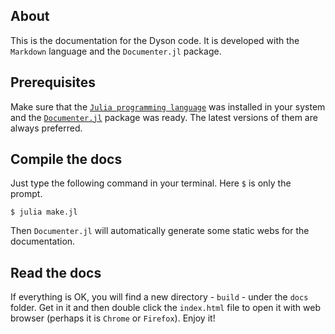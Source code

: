 ## About

This is the documentation for the Dyson code. It is developed with the `Markdown` language and the `Documenter.jl` package.

## Prerequisites

Make sure that the [`Julia programming language`](https://julialang.org/) was installed in your system and the [`Documenter.jl`](https://github.com/JuliaDocs/Documenter.jl) package was ready. The latest versions of them are always preferred.

## Compile the docs

Just type the following command in your terminal. Here `$` is only the prompt.

```shell
$ julia make.jl
```

Then `Documenter.jl` will automatically generate some static webs for the documentation.

## Read the docs

If everything is OK, you will find a new directory - `build` - under the `docs` folder. Get in it and then double click the `index.html` file to open it with web browser (perhaps it is `Chrome` or `Firefox`). Enjoy it!
